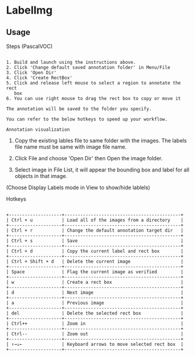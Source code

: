 # LabelImg
Usage
-----

Steps (PascalVOC)
~~~~~~~~~~~~~~~~~

1. Build and launch using the instructions above.
2. Click 'Change default saved annotation folder' in Menu/File
3. Click 'Open Dir'
4. Click 'Create RectBox'
5. Click and release left mouse to select a region to annotate the rect
   box
6. You can use right mouse to drag the rect box to copy or move it

The annotation will be saved to the folder you specify.

You can refer to the below hotkeys to speed up your workflow.

Annotation visualization
~~~~~~~~~~~~~~~~~~~~~~~~

1. Copy the existing lables file to same folder with the images. The labels file name must be same with image file name.

2. Click File and choose 'Open Dir' then Open the image folder.

3. Select image in File List, it will appear the bounding box and label for all objects in that image.

(Choose Display Labels mode in View to show/hide lablels)


Hotkeys
~~~~~~~

+--------------------+--------------------------------------------+
| Ctrl + u           | Load all of the images from a directory    |
+--------------------+--------------------------------------------+
| Ctrl + r           | Change the default annotation target dir   |
+--------------------+--------------------------------------------+
| Ctrl + s           | Save                                       |
+--------------------+--------------------------------------------+
| Ctrl + d           | Copy the current label and rect box        |
+--------------------+--------------------------------------------+
| Ctrl + Shift + d   | Delete the current image                   |
+--------------------+--------------------------------------------+
| Space              | Flag the current image as verified         |
+--------------------+--------------------------------------------+
| w                  | Create a rect box                          |
+--------------------+--------------------------------------------+
| d                  | Next image                                 |
+--------------------+--------------------------------------------+
| a                  | Previous image                             |
+--------------------+--------------------------------------------+
| del                | Delete the selected rect box               |
+--------------------+--------------------------------------------+
| Ctrl++             | Zoom in                                    |
+--------------------+--------------------------------------------+
| Ctrl--             | Zoom out                                   |
+--------------------+--------------------------------------------+
| ↑→↓←               | Keyboard arrows to move selected rect box  |
+--------------------+--------------------------------------------+

